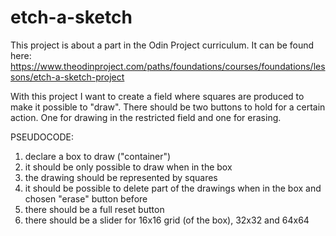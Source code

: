 # etch-a-sketch

This project is about a part in the Odin Project curriculum. It can be found here: https://www.theodinproject.com/paths/foundations/courses/foundations/lessons/etch-a-sketch-project

With this project I want to create a field where squares are produced to make it possible to "draw".
There should be two buttons to hold for a certain action. One for drawing in the restricted field and one for erasing.

PSEUDOCODE:

1. declare a box to draw ("container")
2. it should be only possible to draw when in the box
3. the drawing should be represented by squares
4. it should be possible to delete part of the drawings when in the box and chosen "erase" button before
5. there should be a full reset button
6. there should be a slider for 16x16 grid (of the box), 32x32 and 64x64
